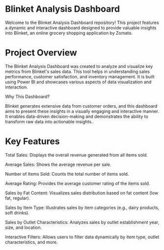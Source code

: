 
# Blinket Analysis Dashboard
Welcome to the Blinket Analysis Dashboard repository! This project features a dynamic and interactive dashboard designed to provide valuable insights into Blinket, an online grocery shopping application by Zomato.

# Project Overview
The Blinket Analysis Dashboard was created to analyze and visualize key metrics from Blinket's sales data. This tool helps in understanding sales performance, customer satisfaction, and inventory management. It is built using Power BI and showcases various aspects of data visualization and interaction.

Why This Dashboard?

Blinket generates extensive data from customer orders, and this dashboard aims to present these insights in a visually engaging and interactive manner. It enables data-driven decision-making and demonstrates the ability to transform raw data into actionable insights.

# Key Features
Total Sales: Displays the overall revenue generated from all items sold.

Average Sales: Shows the average revenue per sale.

Number of Items Sold: Counts the total number of items sold.

Average Rating: Provides the average customer rating of the items sold.

Sales by Fat Content: Visualizes sales distribution based on fat content (low fat, regular).

Sales by Item Type: Illustrates sales by item categories (e.g., dairy products, soft drinks).

Sales by Outlet Characteristics: Analyzes sales by outlet establishment year, size, and location.

Interactive Filters: Allows users to filter data dynamically by item type, outlet characteristics, and more.
